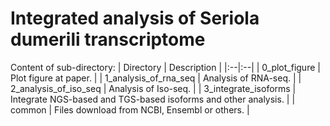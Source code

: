 # Integrated analysis of Seriola dumerili transcriptome 

Content of sub-directory:
| Directory | Description |
|:--|:--|
| 0_plot_figure | Plot figure at paper. |
| 1_analysis_of_rna_seq | Analysis of RNA-seq. |
| 2_analysis_of_iso_seq | Analysis of Iso-seq. |
| 3_integrate_isoforms | Integrate NGS-based and TGS-based isoforms and other analysis. |
| common | Files download from NCBI, Ensembl or others. |
